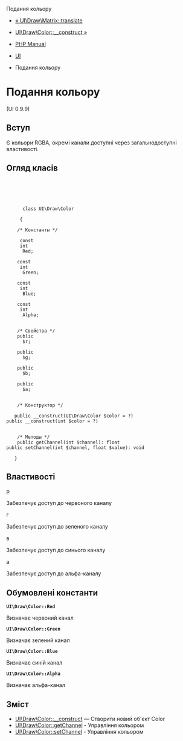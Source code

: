 Подання кольору

-   [« UI\\Draw\\Matrix::translate](ui-draw-matrix.translate.html)
    
-   [UI\\Draw\\Color::\_\_construct »](ui-draw-color.construct.html)
    
-   [PHP Manual](index.html)
    
-   [UI](book.ui.html)
    
-   Подання кольору
    

# Подання кольору

(UI 0.9.9)

## Вступ

Є кольори RGBA, окремі канали доступні через загальнодоступні властивості.

## Огляд класів

```classsynopsis



    
     
      class UI\Draw\Color
     
     {

    /* Константы */
    
     const
     int
      Red;

    const
     int
      Green;

    const
     int
      Blue;

    const
     int
      Alpha;


    /* Свойства */
    public
      $r;

    public
      $g;

    public
      $b;

    public
      $a;


    /* Конструктор */
    
   public __construct(UI\Draw\Color $color = ?)
public __construct(int $color = ?)


    /* Методы */
    public getChannel(int $channel): float
public setChannel(int $channel, float $value): void

   }
```

## Властивості

р

Забезпечує доступ до червоного каналу

г

Забезпечує доступ до зеленого каналу

в

Забезпечує доступ до синього каналу

а

Забезпечує доступ до альфа-каналу

## Обумовлені константи

**`UI\Draw\Color::Red`**

Визначає червоний канал

**`UI\Draw\Color::Green`**

Визначає зелений канал

**`UI\Draw\Color::Blue`**

Визначає синій канал

**`UI\Draw\Color::Alpha`**

Визначає альфа-канал

## Зміст

-   [UI\\Draw\\Color::\_\_construct](ui-draw-color.construct.html) — Створити новий об'єкт Color
-   [UI\\Draw\\Color::getChannel](ui-draw-color.getchannel.html) - Управління кольором
-   [UI\\Draw\\Color::setChannel](ui-draw-color.setchannel.html) - Управління кольором